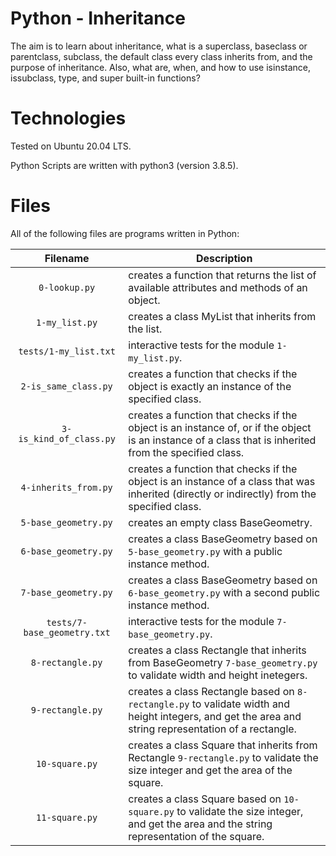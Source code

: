 # Python - Inheritance

The aim is to learn about inheritance, what is a superclass, baseclass or parentclass, subclass, the default class every class inherits from, and the purpose of inheritance. Also, what are, when, and how to use isinstance, issubclass, type, and super built-in functions?

# Technologies

Tested on Ubuntu 20.04 LTS.

Python Scripts are written with python3 (version 3.8.5).

# Files

All of the following files are programs written in Python:

| Filename                    | Description
|:---------------------------:| ------------------------------------------------------------------------------------------------ 
| `0-lookup.py`               | creates a function that returns the list of available attributes and methods of an object.
| `1-my_list.py`              | creates a class MyList that inherits from the list.
| `tests/1-my_list.txt`       | interactive tests for the module `1-my_list.py`.
| `2-is_same_class.py`        | creates a function that checks if the object is exactly an instance of the specified class.
| `3-is_kind_of_class.py`     | creates a function that checks if the object is an instance of, or if the object is an instance of a class that is inherited from the specified class.
| `4-inherits_from.py`        | creates a function that checks if the object is an instance of a class that was inherited (directly or indirectly) from the specified class.
| `5-base_geometry.py`        | creates an empty class BaseGeometry.
| `6-base_geometry.py`        | creates a class BaseGeometry based on `5-base_geometry.py` with a public instance method.
| `7-base_geometry.py`        | creates a class BaseGeometry based on `6-base_geometry.py` with a second public instance method.
| `tests/7-base_geometry.txt` | interactive tests for the module `7-base_geometry.py`.
| `8-rectangle.py`            | creates a class Rectangle that inherits from BaseGeometry `7-base_geometry.py` to validate width and height inetegers.
| `9-rectangle.py`            | creates a class Rectangle based on `8-rectangle.py` to validate width and height integers, and get the area and string representation of a rectangle.
| `10-square.py`              | creates a class Square that inherits from Rectangle `9-rectangle.py` to validate the size integer and get the area of the square.
| `11-square.py`              | creates a class Square based on `10-square.py` to validate the size integer, and get the area and the string representation of the square.

